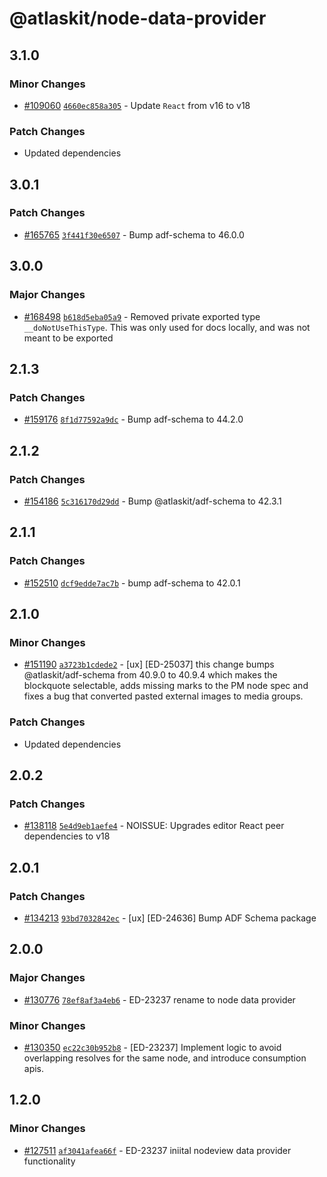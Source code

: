 # @atlaskit/node-data-provider

## 3.1.0

### Minor Changes

- [#109060](https://stash.atlassian.com/projects/CONFCLOUD/repos/confluence-frontend/pull-requests/109060)
  [`4660ec858a305`](https://stash.atlassian.com/projects/CONFCLOUD/repos/confluence-frontend/commits/4660ec858a305) -
  Update `React` from v16 to v18

### Patch Changes

- Updated dependencies

## 3.0.1

### Patch Changes

- [#165765](https://stash.atlassian.com/projects/CONFCLOUD/repos/confluence-frontend/pull-requests/165765)
  [`3f441f30e6507`](https://stash.atlassian.com/projects/CONFCLOUD/repos/confluence-frontend/commits/3f441f30e6507) -
  Bump adf-schema to 46.0.0

## 3.0.0

### Major Changes

- [#168498](https://stash.atlassian.com/projects/CONFCLOUD/repos/confluence-frontend/pull-requests/168498)
  [`b618d5eba05a9`](https://stash.atlassian.com/projects/CONFCLOUD/repos/confluence-frontend/commits/b618d5eba05a9) -
  Removed private exported type `__doNotUseThisType`. This was only used for docs locally, and was
  not meant to be exported

## 2.1.3

### Patch Changes

- [#159176](https://stash.atlassian.com/projects/CONFCLOUD/repos/confluence-frontend/pull-requests/159176)
  [`8f1d77592a9dc`](https://stash.atlassian.com/projects/CONFCLOUD/repos/confluence-frontend/commits/8f1d77592a9dc) -
  Bump adf-schema to 44.2.0

## 2.1.2

### Patch Changes

- [#154186](https://stash.atlassian.com/projects/CONFCLOUD/repos/confluence-frontend/pull-requests/154186)
  [`5c316170d29dd`](https://stash.atlassian.com/projects/CONFCLOUD/repos/confluence-frontend/commits/5c316170d29dd) -
  Bump @atlaskit/adf-schema to 42.3.1

## 2.1.1

### Patch Changes

- [#152510](https://stash.atlassian.com/projects/CONFCLOUD/repos/confluence-frontend/pull-requests/152510)
  [`dcf9edde7ac7b`](https://stash.atlassian.com/projects/CONFCLOUD/repos/confluence-frontend/commits/dcf9edde7ac7b) -
  bump adf-schema to 42.0.1

## 2.1.0

### Minor Changes

- [#151190](https://stash.atlassian.com/projects/CONFCLOUD/repos/confluence-frontend/pull-requests/151190)
  [`a3723b1cdede2`](https://stash.atlassian.com/projects/CONFCLOUD/repos/confluence-frontend/commits/a3723b1cdede2) -
  [ux] [ED-25037] this change bumps @atlaskit/adf-schema from 40.9.0 to 40.9.4 which makes the
  blockquote selectable, adds missing marks to the PM node spec and fixes a bug that converted
  pasted external images to media groups.

### Patch Changes

- Updated dependencies

## 2.0.2

### Patch Changes

- [#138118](https://stash.atlassian.com/projects/CONFCLOUD/repos/confluence-frontend/pull-requests/138118)
  [`5e4d9eb1aefe4`](https://stash.atlassian.com/projects/CONFCLOUD/repos/confluence-frontend/commits/5e4d9eb1aefe4) -
  NOISSUE: Upgrades editor React peer dependencies to v18

## 2.0.1

### Patch Changes

- [#134213](https://stash.atlassian.com/projects/CONFCLOUD/repos/confluence-frontend/pull-requests/134213)
  [`93bd7032842ec`](https://stash.atlassian.com/projects/CONFCLOUD/repos/confluence-frontend/commits/93bd7032842ec) -
  [ux] [ED-24636] Bump ADF Schema package

## 2.0.0

### Major Changes

- [#130776](https://stash.atlassian.com/projects/CONFCLOUD/repos/confluence-frontend/pull-requests/130776)
  [`78ef8af3a4eb6`](https://stash.atlassian.com/projects/CONFCLOUD/repos/confluence-frontend/commits/78ef8af3a4eb6) -
  ED-23237 rename to node data provider

### Minor Changes

- [#130350](https://stash.atlassian.com/projects/CONFCLOUD/repos/confluence-frontend/pull-requests/130350)
  [`ec22c30b952b8`](https://stash.atlassian.com/projects/CONFCLOUD/repos/confluence-frontend/commits/ec22c30b952b8) -
  [ED-23237] Implement logic to avoid overlapping resolves for the same node, and introduce
  consumption apis.

## 1.2.0

### Minor Changes

- [#127511](https://stash.atlassian.com/projects/CONFCLOUD/repos/confluence-frontend/pull-requests/127511)
  [`af3041afea66f`](https://stash.atlassian.com/projects/CONFCLOUD/repos/confluence-frontend/commits/af3041afea66f) -
  ED-23237 iniital nodeview data provider functionality

